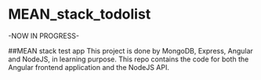 # MEAN_stack_todolist

-NOW IN PROGRESS-

##MEAN stack test app
This project is done by MongoDB, Express, Angular and NodeJS, in learning purpose.
This repo contains the code for both the Angular frontend application and the NodeJS API.

